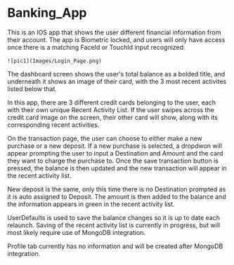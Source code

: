 # Banking_App

This is an IOS app that shows the user different financial information from their account. 
The app is Biometric locked, and users will only have access once there is a matching FaceId or TouchId input recognized. 
    
    ![pic1](Images/Login_Page.png)

The dashboard screen shows the user's total balance as a bolded title, and underneath it shows an image of their card, with the 3 most recent activites listed below that. 

In this app, there are 3 different credit cards belonging to the user, each with their own unique Recent Activity List. If the user swipes across the credit card image on the screen, their other card will show, along with its corresponding recent activities. 

On the transaction page, the user can choose to either make a new purchase or a new deposit. If a new purchase is selected, a dropdwon will appear prompting the user to input a Destination and Amount and the card they want to charge the purchase to. Once the save transaction button is pressed, the balance is then updated and the new transaction will appear in the recent activity list. 

New deposit is the same, only this time there is no Destination prompted as it is auto assigned to Deposit. The amount is then added to the balance and the information appears in green in the recent activity list. 

UserDefaults is used to save the balance changes so it is up to date each relaunch. Saving of the recent activity list is currently in progress, but will most likely require use of MongoDB integration. 

Profile tab currently has no information and will be created after MongoDB integration.  
